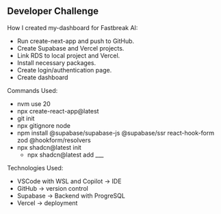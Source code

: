 ## Developer Challenge

How I created my-dashboard for Fastbreak AI:

 - Run create-next-app and push to GitHub.
 - Create Supabase and Vercel projects.
 - Link RDS to local project and Vercel.
 - Install necessary packages.
 - Create login/authentication page.
 - Create dashboard

Commands Used:
 - nvm use 20
 - npx create-react-app@latest
 - git init
 - npx gitignore node
 - npm install @supabase/supabase-js @supabase/ssr react-hook-form zod @hookform/resolvers
 - npx shadcn@latest init
    - npx shadcn@latest add ___

Technologies Used:
 - VSCode with WSL and Copilot -> IDE
 - GitHub -> version control
 - Supabase -> Backend with ProgreSQL
 - Vercel -> deployment 